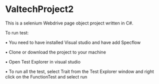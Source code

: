 # ValtechProject2

This is a selenium Webdrive page object project written in C#.

To run test:

•	You need to have installed Visual studio and have add Specflow

•	Clone or download the project to your machine

•	Open Test Explorer in visual studio 

•	To run all the test, select Trait from the Test Explorer window and right click on the FunctionTest and select run
